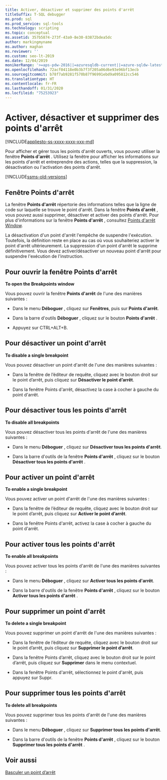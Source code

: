 ```yaml
---
title: Activer, désactiver et supprimer des points d'arrêt
titleSuffix: T-SQL debugger
ms.prod: sql
ms.prod_service: sql-tools
ms.technology: scripting
ms.topic: conceptual
ms.assetid: 357b5874-273f-43a9-8e30-83872bdea5dc
author: markingmyname
ms.author: maghan
ms.reviewer: ''
ms.custom: seo-lt-2019
ms.date: 12/04/2019
monikerRange: '>=aps-pdw-2016||=azuresqldb-current||=azure-sqldw-latest||>=sql-server-2016||=sqlallproducts-allversions||>=sql-server-linux-2017||=azuresqldb-mi-current'
ms.openlocfilehash: 72acf04118e0b3b7f3f205a06d6e93e96bf13ecb
ms.sourcegitcommit: b78f7ab9281f570b87f96991ebd9a095812cc546
ms.translationtype: HT
ms.contentlocale: fr-FR
ms.lasthandoff: 01/31/2020
ms.locfileid: "75253923"
---
```

# <a name="enable-disable-and-delete-breakpoints"></a>Activer, désactiver et supprimer des points d'arrêt

[!INCLUDE[appliesto-ss-xxxx-xxxx-xxx-md](../../includes/appliesto-ss-xxxx-xxxx-xxx-md.md)]

Pour afficher et gérer tous les points d'arrêt ouverts, vous pouvez utiliser la fenêtre **Points d'arrêt** . Utilisez la fenêtre pour afficher les informations sur les points d'arrêt et entreprendre des actions, telles que la suppression, la désactivation ou l'activation des points d'arrêt.

[!INCLUDE[ssms-old-versions](../../includes/ssms-old-versions.md)]
  
## <a name="the-breakpoints-window"></a>Fenêtre Points d'arrêt  
 La fenêtre **Points d'arrêt** répertorie des informations telles que la ligne de code sur laquelle se trouve le point d'arrêt. Dans la fenêtre **Points d'arrêt** , vous pouvez aussi supprimer, désactiver et activer des points d'arrêt. Pour plus d'informations sur la fenêtre **Points d'arrêt** , consultez [Points d'arrêt Window](../../relational-databases/scripting/transact-sql-debugger-breakpoints-window.md).  
  
 La désactivation d'un point d'arrêt l'empêche de suspendre l'exécution. Toutefois, la définition reste en place au cas où vous souhaiteriez activer le point d'arrêt ultérieurement. La suppression d'un point d'arrêt le supprime définitivement. Vous devez activer/désactiver un nouveau point d'arrêt pour suspendre l'exécution de l'instruction.  
  
## <a name="to-open-the-breakpoints-window"></a>Pour ouvrir la fenêtre Points d'arrêt  
 **To open the Breakpoints window**  
  
 Vous pouvez ouvrir la fenêtre **Points d'arrêt** de l'une des manières suivantes :  
  
-   Dans le menu **Déboguer** , cliquez sur **Fenêtres**, puis sur **Points d'arrêt**.  
  
-   Dans la barre d'outils **Déboguer** , cliquez sur le bouton **Points d'arrêt** .  
  
-   Appuyez sur CTRL+ALT+B.  
  
## <a name="to-disable-a-single-breakpoint"></a>Pour désactiver un point d'arrêt  
 **To disable a single breakpoint**  
  
 Vous pouvez désactiver un point d'arrêt de l'une des manières suivantes :  
  
-   Dans la fenêtre de l’éditeur de requête, cliquez avec le bouton droit sur le point d’arrêt, puis cliquez sur **Désactiver le point d’arrêt**.  
  
-   Dans la fenêtre Points d'arrêt, désactivez la case à cocher à gauche du point d'arrêt.  
  
## <a name="to-disable-all-breakpoints"></a>Pour désactiver tous les points d'arrêt  
 **To disable all breakpoints**  
  
 Vous pouvez désactiver tous les points d'arrêt de l'une des manières suivantes :  
  
-   Dans le menu **Déboguer** , cliquez sur **Désactiver tous les points d'arrêt**.  
  
-   Dans la barre d'outils de la fenêtre **Points d'arrêt** , cliquez sur le bouton **Désactiver tous les points d'arrêt** .  
  
## <a name="to-enable-a-single-breakpoint"></a>Pour activer un point d'arrêt  
 **To enable a single breakpoint**  
  
 Vous pouvez activer un point d'arrêt de l'une des manières suivantes :  
  
-   Dans la fenêtre de l’éditeur de requête, cliquez avec le bouton droit sur le point d’arrêt, puis cliquez sur **Activer le point d’arrêt**.  
  
-   Dans la fenêtre Points d'arrêt, activez la case à cocher à gauche du point d'arrêt.  
  
## <a name="to-enable-all-breakpoints"></a>Pour activer tous les points d'arrêt  
 **To enable all breakpoints**  
  
 Vous pouvez activer tous les points d'arrêt de l'une des manières suivantes :  
  
-   Dans le menu **Déboguer** , cliquez sur **Activer tous les points d'arrêt**.  
  
-   Dans la barre d'outils de la fenêtre **Points d'arrêt** , cliquez sur le bouton **Activer tous les points d'arrêt** .  
  
## <a name="to-delete-a-single-breakpoint"></a>Pour supprimer un point d'arrêt  
 **To delete a single breakpoint**  
  
 Vous pouvez supprimer un point d'arrêt de l'une des manières suivantes :  
  
-   Dans la fenêtre de l’éditeur de requête, cliquez avec le bouton droit sur le point d’arrêt, puis cliquez sur **Supprimer le point d’arrêt**.  
  
-   Dans la fenêtre Points d’arrêt, cliquez avec le bouton droit sur le point d’arrêt, puis cliquez sur **Supprimer** dans le menu contextuel.  
  
-   Dans la fenêtre Points d'arrêt, sélectionnez le point d'arrêt, puis appuyez sur Suppr.  
  
## <a name="to-delete-all-breakpoints"></a>Pour supprimer tous les points d'arrêt  
 **To delete all breakpoints**  
  
 Vous pouvez supprimer tous les points d'arrêt de l'une des manières suivantes :  
  
-   Dans le menu **Déboguer** , cliquez sur **Supprimer tous les points d'arrêt**.  
  
-   Dans la barre d'outils de la fenêtre **Points d'arrêt** , cliquez sur le bouton **Supprimer tous les points d'arrêt** .  
  
## <a name="see-also"></a>Voir aussi  
 [Basculer un point d’arrêt](../../relational-databases/scripting/toggle-a-breakpoint.md)  
  
  

